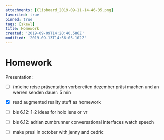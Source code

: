 ```yaml
---
attachments: [Clipboard_2019-09-11-14-46-35.png]
favorited: true
pinned: true
tags: [skewl]
title: Homework
created: '2019-09-09T14:20:40.586Z'
modified: '2019-09-13T14:56:05.102Z'
---
```


# Homework

Presentation:
- [ ] (m)eine reise präsentation vorbereiten
dezember präsi machen und an werren senden dauer: 5 min
- [x] read augmented reality stuff as homework 
- [ ] bis 6.12: 1-2 ideas for holo lens or vr
- [ ] bis 6.12: adrian zumbrunner conversational interfaces watch speech
- [ ] make presi in october with jenny and cedric


